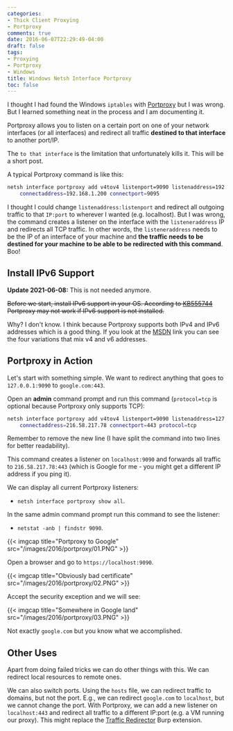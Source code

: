```yaml
---
categories:
- Thick Client Proxying
- Portproxy
comments: true
date: 2016-06-07T22:29:49-04:00
draft: false
tags:
- Proxying
- Portproxy
- Windows
title: Windows Netsh Interface Portproxy
toc: false
---
```


I thought I had found the Windows `iptables` with [Portproxy][portproxy-link]
but I was wrong. But I learned something neat in the process and I am
documenting it.

Portproxy allows you to listen on a certain port on one of your network
interfaces (or all interfaces) and redirect all traffic
**destined to that interface** to another port/IP.

The `to that interface` is the limitation that unfortunately kills it. This will
be a short post.

[portproxy-link]: https://technet.microsoft.com/de-de/library/cc731068(v=ws.10).aspx
<!--more-->

A typical Portproxy command is like this:

``` bash
netsh interface portproxy add v4tov4 listenport=9090 listenaddress=192.168.0.100
    connectaddress=192.168.1.200 connectport=9095
```

I thought I could change `listenaddress:listenport` and redirect all outgoing
traffic to that `IP:port` to wherever I wanted (e.g. localhost). But I was
wrong, the command creates a listener on the interface with the
`listeneraddress` IP and redirects all TCP traffic. In other words, the
`listeneraddress` needs to be the IP of an interface of your machine and **the
traffic needs to be destined for your machine to be able to be redirected with
this command**. Boo!

## Install IPv6 Support
**Update 2021-06-08:** This is not needed anymore.

~~Before we start, install IPv6 support in your OS. According to
[KB555744][kb555744-link] Portproxy may not work if IPv6 support is not
installed.~~

Why? I don't know. I think because Portproxy supports both IPv4 and IPv6
addresses which is a good thing. If you look at the [MSDN][portproxy-link] link
you can see the four variations that mix v4 and v6 addresses.

## Portproxy in Action
Let's start with something simple. We want to redirect anything that goes to
`127.0.0.1:9090` to `google.com:443`.

Open an **admin** command prompt and run this command (`protocol=tcp` is
optional because Portproxy only supports TCP):

``` bash
netsh interface portproxy add v4tov4 listenport=9090 listenaddress=127.0.0.1
    connectaddress=216.58.217.78 connectport=443 protocol=tcp
```

Remember to remove the new line (I have split the command into two lines for
better readability).

This command creates a listener on `localhost:9090` and forwards all traffic to
`216.58.217.78:443` (which is Google for me - you might get a different IP
address if you ping it).

We can display all current Portproxy listeners:

* `netsh interface portproxy show all`.

In the same admin command prompt run this command to see the listener:

* `netstat -anb | findstr 9090`.

{{< imgcap title="Portproxy to Google" src="/images/2016/portproxy/01.PNG" >}}

Open a browser and go to `https://localhost:9090`.

{{< imgcap title="Obviously bad certificate" src="/images/2016/portproxy/02.PNG" >}}

Accept the security exception and we will see:

{{< imgcap title="Somewhere in Google land" src="/images/2016/portproxy/03.PNG" >}}

Not exactly `google.com` but you know what we accomplished.

## Other Uses
Apart from doing failed tricks we can do other things with this. We can redirect
local resources to remote ones.

We can also switch ports. Using the `hosts` file, we can redirect traffic to
domains, but not the port. E.g., we can redirect `google.com` to `localhost`,
but we cannot change the port. With Portproxy, we can add a new listener on
`localhost:443` and redirect all traffic to a different IP:port (e.g. a VM
running our proxy). This might replace the [Traffic
Redirector][traffic-redirector-link] Burp extension.

<!-- links -->

[kb555744-link]: https://mskb.pkisolutions.com/kb/555744
[traffic-redirector-link]: http://blog.portswigger.net/2012/12/sample-burp-suite-extension-traffic.html
